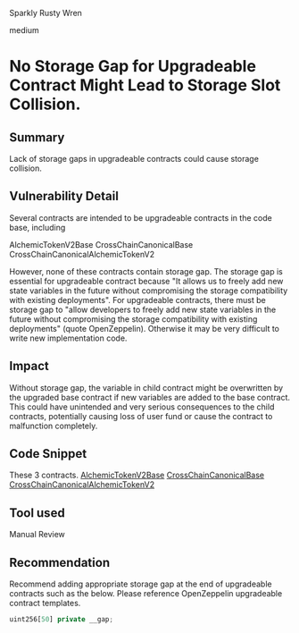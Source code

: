 Sparkly Rusty Wren

medium

# No Storage Gap for Upgradeable Contract Might Lead to Storage Slot Collision.

## Summary
Lack of storage gaps in upgradeable contracts could cause storage collision.
 
## Vulnerability Detail
Several contracts are intended to be upgradeable contracts in the code base, including

AlchemicTokenV2Base
CrossChainCanonicalBase
CrossChainCanonicalAlchemicTokenV2

However, none of these contracts contain storage gap. The storage gap is essential for upgradeable contract because "It allows us to freely add new state variables in the future without compromising the storage compatibility with existing deployments".
For upgradeable contracts, there must be storage gap to "allow developers to freely add new state variables in the future without compromising the storage compatibility with existing deployments" (quote OpenZeppelin). Otherwise it may be very difficult to write new implementation code. 

## Impact
Without storage gap, the variable in child contract might be overwritten by the upgraded base contract if new variables are added to the base contract. This could have unintended and very serious consequences to the child contracts, potentially causing loss of user fund or cause the contract to malfunction completely.

## Code Snippet
These 3 contracts.
[AlchemicTokenV2Base](https://github.com/sherlock-audit/2024-04-alchemix/blob/32e4902f77b05ea856cf52617c55c3450507281c/v2-foundry/src/AlchemicTokenV2Base.sol#L22)
[CrossChainCanonicalBase](https://github.com/sherlock-audit/2024-04-alchemix/blob/main/v2-foundry/src/CrossChainCanonicalBase.sol)
[CrossChainCanonicalAlchemicTokenV2](https://github.com/sherlock-audit/2024-04-alchemix/blob/main/v2-foundry/src/CrossChainCanonicalAlchemicTokenV2.sol)

## Tool used

Manual Review

## Recommendation
Recommend adding appropriate storage gap at the end of upgradeable contracts such as the below. Please reference OpenZeppelin upgradeable contract templates.

```javascript
uint256[50] private __gap;
```